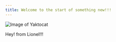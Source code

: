 ```yaml
---
title: Welcome to the start of something new!!!
---
```

![Image of Yaktocat](https://imgs.search.brave.com/7Q_b7Y6AIHltwsCF5_OBrAgJRt-Nbhcu3Jc1Ji9oz2U/rs:fit:860:0:0/g:ce/aHR0cHM6Ly93d3cu/dXNhdG9kYXkuY29t/L2djZG4vYXV0aG9y/aW5nL2F1dGhvcmlu/Zy1pbWFnZXMvMjAy/My8wOC8yMi9VU0FU/LzcwNjUxMzI0MDA3/LXVzYXRzaS0yMTA4/MzE5OS5qcGc_d2lk/dGg9NjYwJmhlaWdo/dD00NDAmZml0PWNy/b3AmZm9ybWF0PXBq/cGcmYXV0bz13ZWJw)

Hey! from Lionel!!!
